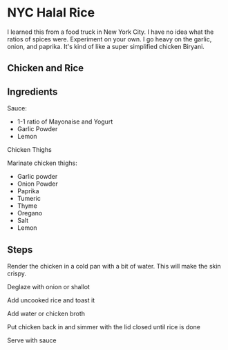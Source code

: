---
---

# NYC Halal Rice

I learned this from a food truck in New York City. I have no idea what the ratios of spices were. Experiment on your own. I go heavy on the garlic, onion, and paprika. It's kind of like a super simplified chicken Biryani.

## Chicken and Rice

## Ingredients
Sauce:
- 1-1 ratio of Mayonaise and Yogurt
- Garlic Powder
- Lemon

Chicken Thighs

Marinate chicken thighs:
- Garlic powder
- Onion Powder
- Paprika
- Tumeric
- Thyme
- Oregano
- Salt
- Lemon

## Steps
Render the chicken in a cold pan with a bit of water. This will make the skin crispy.

Deglaze with onion or shallot

Add uncooked rice and toast it

Add water or chicken broth

Put chicken back in and simmer with the lid closed until rice is done

Serve with sauce
